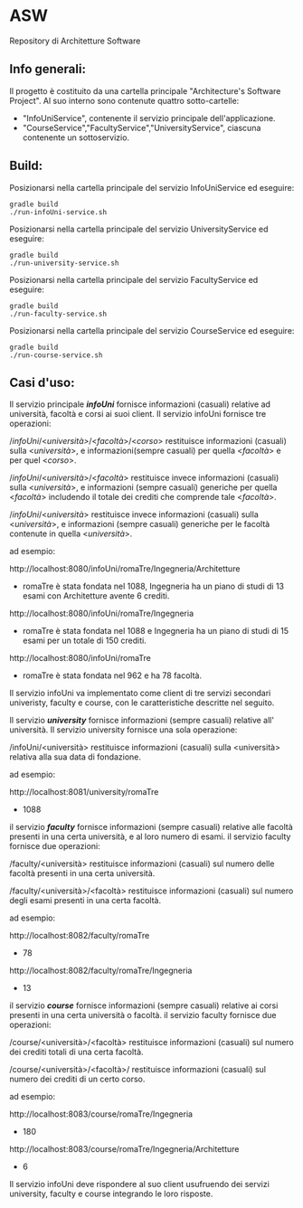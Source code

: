 # ASW
Repository di Architetture Software

## Info generali:

Il progetto è costituito da una cartella principale "Architecture's Software Project".
Al suo interno sono contenute quattro sotto-cartelle:

* "InfoUniService", contenente il servizio principale dell'applicazione.
* "CourseService","FacultyService","UniversityService", ciascuna contenente un sottoservizio.

## Build:

Posizionarsi nella cartella principale del servizio InfoUniService ed eseguire:

    gradle build
    ./run-infoUni-service.sh

Posizionarsi nella cartella principale del servizio UniversityService ed eseguire:

    gradle build
    ./run-university-service.sh

Posizionarsi nella cartella principale del servizio FacultyService ed eseguire:

    gradle build
    ./run-faculty-service.sh
    
Posizionarsi nella cartella principale del servizio CourseService ed eseguire:

    gradle build
    ./run-course-service.sh
    

## Casi d'uso:


Il servizio principale ***infoUni*** fornisce informazioni (casuali) relative ad università, facoltà e corsi ai suoi client. Il servizio infoUni fornisce tre operazioni:

/_infoUni_/<_università>_/<_facoltà_>/<_corso_> restituisce informazioni (casuali) sulla <_università_>, e informazioni(sempre casuali) per quella <_facoltà_> e per quel <_corso_>.

/_infoUni_/<_università_>/<_facoltà_> restituisce invece informazioni (casuali) sulla <_università_>, e informazioni (sempre casuali) generiche per quella <_facoltà_> includendo il totale dei crediti che comprende tale <_facoltà_>.

/_infoUni_/<_università_> restituisce invece informazioni (casuali) sulla <_università_>, e informazioni (sempre casuali) generiche per le facoltà contenute in quella <_università_>.

ad esempio:

http://localhost:8080/infoUni/romaTre/Ingegneria/Architetture
* romaTre è stata fondata nel 1088, Ingegneria ha un piano di studi di 13 esami con Architetture avente 6 crediti.

http://localhost:8080/infoUni/romaTre/Ingegneria
* romaTre è stata fondata nel 1088 e Ingegneria ha un piano di studi di 15 esami per un totale di 150 crediti.

http://localhost:8080/infoUni/romaTre
* romaTre è stata fondata nel 962 e ha 78 facoltà.

Il servizio infoUni va implementato come client di tre servizi secondari univeristy, faculty e course, con le caratteristiche descritte nel seguito.


Il servizio ***university*** fornisce informazioni (sempre casuali) relative all' università. Il servizio university fornisce una sola operazione:

/infoUni/<università> restituisce informazioni (casuali) sulla <università> relativa alla sua data di fondazione.

ad esempio:

http://localhost:8081/university/romaTre
* 1088


il servizio ***faculty*** fornisce informazioni (sempre casuali) relative alle facoltà presenti in una certa università, e al loro numero di esami. il servizio faculty fornisce due operazioni:

/faculty/<università> restituisce informazioni (casuali) sul numero delle facoltà presenti in una certa università.

/faculty/<università>/<facoltà> restituisce informazioni (casuali) sul numero degli esami presenti in una certa facoltà.

ad esempio:

http://localhost:8082/faculty/romaTre
* 78

http://localhost:8082/faculty/romaTre/Ingegneria
* 13



il servizio ***course*** fornisce informazioni (sempre casuali) relative ai corsi presenti in una certa università o facoltà. il servizio faculty fornisce due operazioni:

/course/<università>/<facoltà> restituisce informazioni (casuali) sul numero dei crediti totali di una certa facoltà.

/course/<università>/<facoltà>/<corso> restituisce informazioni (casuali) sul numero dei crediti di un certo corso.

ad esempio:

http://localhost:8083/course/romaTre/Ingegneria
* 180

http://localhost:8083/course/romaTre/Ingegneria/Architetture
* 6


Il servizio infoUni deve rispondere al suo client usufruendo dei servizi university, faculty e course integrando le loro risposte.
